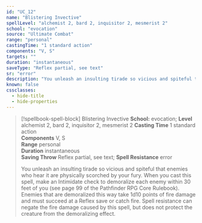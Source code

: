 ```yaml
---
id: "UC_12"
name: "Blistering Invective"
spellLevel: "alchemist 2, bard 2, inquisitor 2, mesmerist 2"
school: "evocation"
source: "Ultimate Combat"
range: "personal"
castingTime: "1 standard action"
components: "V, S"
targets: ""
duration: "instantaneous"
saveType: "Reflex partial, see text"
sr: "error"
description: "You unleash an insulting tirade so vicious and spiteful that enemies who hear it are physically scorched by your fury. When you cast this spell, make an Intimidate check to demoralize each enemy within 30 feet of you (see page 99 of the Pathfinder RPG Core Rulebook). Enemies that are demoralized this way take 1d10 points of fire damage and must succeed at a Reflex save or catch fire. Spell resistance can negate the fire damage caused by this spell, but does not protect the creature from the demoralizing effect."
known: false
cssclasses:
  - hide-title
  - hide-properties
---
```


> [!spellbook-spell-block] Blistering Invective
> **School:** evocation; **Level** alchemist 2, bard 2, inquisitor 2, mesmerist 2
> **Casting Time** 1 standard action  
> **Components** V, S  
> **Range** personal  
> **Duration** instantaneous  
> **Saving Throw** Reflex partial, see text; **Spell Resistance** error
> 
> You unleash an insulting tirade so vicious and spiteful that enemies who hear it are physically scorched by your fury. When you cast this spell, make an Intimidate check to demoralize each enemy within 30 feet of you (see page 99 of the Pathfinder RPG Core Rulebook). Enemies that are demoralized this way take 1d10 points of fire damage and must succeed at a Reflex save or catch fire. Spell resistance can negate the fire damage caused by this spell, but does not protect the creature from the demoralizing effect.